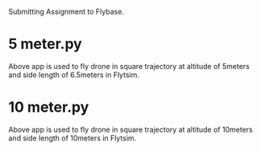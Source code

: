 Submitting Assignment to Flybase.

# 5 meter.py
  Above app is used to fly drone in square trajectory at altitude of 5meters and side length of 6.5meters in Flytsim.
  
# 10 meter.py
  Above app is used to fly drone in square trajectory at altitude of 10meters and side length of 10meters in Flytsim.
